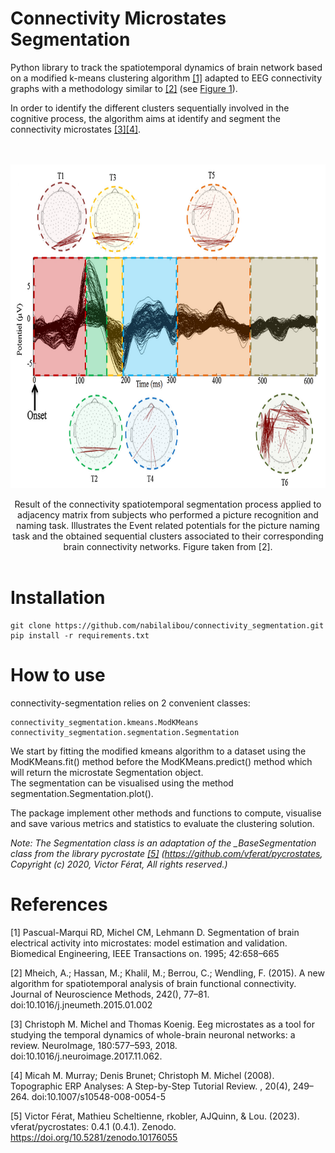 # Connectivity Microstates Segmentation

Python library to track the spatiotemporal dynamics of brain network based on a modified k-means clustering algorithm 
[[1]](#1) adapted to EEG connectivity graphs with a methodology similar to [[2]](#2) (see [Figure 1](#fig1)). 

In order to identify the different clusters sequentially involved in the cognitive process, the algorithm aims at 
identify and segment the connectivity microstates [[3]](#3)[[4]](#4).  
<br/><br/>
<a id="fig1"> </a>
<p align="center">
<img src="docs\segmentation_example.png" width="720" height="518">
</p>

<div align="center">
Result of the connectivity spatiotemporal segmentation process applied to adjacency matrix from subjects who performed 
a picture recognition and naming task.  
Illustrates the Event related potentials for the picture naming task and the obtained sequential clusters associated 
to their corresponding brain connectivity networks.  
Figure taken from [2].
</div>
<br/>

# Installation

```
git clone https://github.com/nabilalibou/connectivity_segmentation.git
pip install -r requirements.txt
```

# How to use

connectivity-segmentation relies on 2 convenient classes: 
```
connectivity_segmentation.kmeans.ModKMeans 
connectivity_segmentation.segmentation.Segmentation
```

We start by fitting the modified kmeans algorithm to a dataset using 
the ModKMeans.fit() method before the ModKMeans.predict() method which will return the microstate Segmentation object.   
The segmentation can be visualised using the method segmentation.Segmentation.plot().

The package implement other methods and functions to compute, visualise and save various metrics and statistics to 
evaluate the clustering solution.

_Note: The Segmentation class is an adaptation of the \_BaseSegmentation class from the library pycrostate [[5]](#5) 
(https://github.com/vferat/pycrostates, Copyright (c) 2020, Victor Férat, All rights reserved.)_

# References

<a id="1">[1]</a>
Pascual-Marqui RD, Michel CM, Lehmann D. Segmentation of brain electrical activity into microstates: model estimation 
and validation. Biomedical Engineering, IEEE Transactions on. 1995; 42:658–665

<a id="2">[2]</a>
Mheich, A.; Hassan, M.; Khalil, M.; Berrou, C.; Wendling, F. (2015). A new algorithm for spatiotemporal analysis of 
brain functional connectivity. Journal of Neuroscience Methods, 242(), 77–81. doi:10.1016/j.jneumeth.2015.01.002 

<a id="3">[3]</a>
Christoph M. Michel and Thomas Koenig. Eeg microstates as a tool for studying the temporal dynamics of whole-brain 
neuronal networks: a review. NeuroImage, 180:577–593, 2018. doi:10.1016/j.neuroimage.2017.11.062.

<a id="4">[4]</a>
Micah M. Murray; Denis Brunet; Christoph M. Michel (2008). Topographic ERP Analyses: A Step-by-Step Tutorial Review. , 
20(4), 249–264. doi:10.1007/s10548-008-0054-5

<a id="4">[5]</a>
Victor Férat, Mathieu Scheltienne, rkobler, AJQuinn, & Lou. (2023). vferat/pycrostates: 0.4.1 (0.4.1). Zenodo. 
https://doi.org/10.5281/zenodo.10176055
